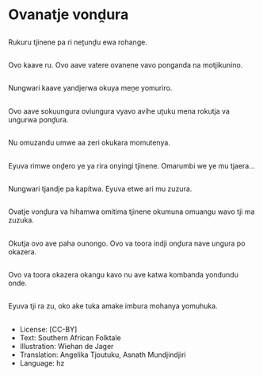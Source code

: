 # Ovanatje vonḓura

##
Rukuru tjinene pa ri neṱunḓu ewa rohange.

##
Ovo kaave ru. Ovo aave vatere ovanene vavo ponganda na motjikunino.

##
Nungwari kaave yandjerwa okuya meṋe yomuriro.

##
Ovo aave sokuungura oviungura vyavo avihe uṱuku mena rokutja va ungurwa ponḓura.

##
Nu omuzandu umwe aa zeri okukara momutenya.

##
Eyuva rimwe onḓero ye ya rira onyingi tjinene. Omarumbi we ye mu tjaera...

##
Nungwari tjandje pa kapitwa. Eyuva etwe ari mu zuzura.

##
Ovatje vonḓura va hihamwa omitima tjinene okumuna omuangu wavo tji ma zuzuka.

##
Okutja ovo ave paha ounongo. Ovo va toora indji onḓura nave ungura po okazera.

##
Ovo va toora okazera okangu kavo nu ave katwa kombanda yondundu onde.

##
Eyuva tji ra zu, oko ake tuka amake imbura mohanya yomuhuka.

##
* License: [CC-BY]
* Text: Southern African Folktale
* Illustration: Wiehan de Jager
* Translation: Angelika Tjoutuku, Asnath Mundjindjiri
* Language: hz
